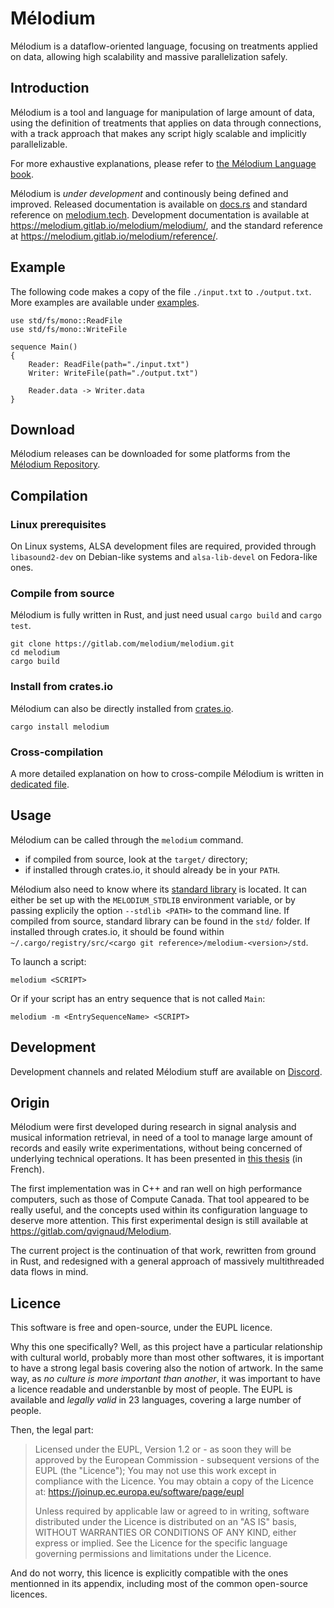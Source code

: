 # Mélodium

Mélodium is a dataflow-oriented language, focusing on treatments applied on data, allowing high scalability and massive parallelization safely.

## Introduction

Mélodium is a tool and language for manipulation of large amount of data, using the definition of treatments that applies on data through connections, with a track approach that makes any script higly scalable and implicitly parallelizable.

For more exhaustive explanations, please refer to [the Mélodium Language book](https://doc.melodium.tech/book/).

Mélodium is _under development_ and continously being defined and improved. Released documentation is available on [docs.rs](https://docs.rs/melodium/latest/melodium/) and standard reference on [melodium.tech](https://doc.melodium.tech/latest/). Development documentation is available at <https://melodium.gitlab.io/melodium/melodium/>, and the standard reference at <https://melodium.gitlab.io/melodium/reference/>.

## Example

The following code makes a copy of the file `./input.txt` to `./output.txt`. More examples are available under [examples](examples/).

```
use std/fs/mono::ReadFile
use std/fs/mono::WriteFile

sequence Main()
{
    Reader: ReadFile(path="./input.txt")
    Writer: WriteFile(path="./output.txt")
    
    Reader.data -> Writer.data
}
```

## Download

Mélodium releases can be downloaded for some platforms from the [Mélodium Repository](https://repo.melodium.tech/).

## Compilation

### Linux prerequisites

On Linux systems, ALSA development files are required, provided through `libasound2-dev` on Debian-like systems and `alsa-lib-devel` on Fedora-like ones.

### Compile from source

Mélodium is fully written in Rust, and just need usual `cargo build` and `cargo test`.
```shell
git clone https://gitlab.com/melodium/melodium.git
cd melodium
cargo build
```
### Install from crates.io

Mélodium can also be directly installed from [crates.io](https://crates.io/crates/melodium).
```shell
cargo install melodium
```

### Cross-compilation

A more detailed explanation on how to cross-compile Mélodium is written in [dedicated file](CROSS-COMPILATION.md).

## Usage

Mélodium can be called through the `melodium` command.
- if compiled from source, look at the `target/` directory;
- if installed through crates.io, it should already be in your `PATH`.

Mélodium also need to know where its [standard library](https://doc.melodium.tech/latest/) is located. It can either be set up with the `MELODIUM_STDLIB` environment variable, or by passing explicily the option `--stdlib <PATH>` to the command line.
If compiled from source, standard library can be found in the `std/` folder. If installed through crates.io, it should be found within `~/.cargo/registry/src/<cargo git reference>/melodium-<version>/std`.

To launch a script:
```shell
melodium <SCRIPT>
```

Or if your script has an entry sequence that is not called `Main`:
```shell
melodium -m <EntrySequenceName> <SCRIPT>
```

## Development

Development channels and related Mélodium stuff are available on [Discord](https://discord.gg/GQmckruKNx).

## Origin

Mélodium were first developed during research in signal analysis and musical information retrieval, in need of a tool to manage large amount of records and easily write experimentations, without being concerned of underlying technical operations. It has been presented in [this thesis](https://www.researchgate.net/publication/344327676_Detection_et_classification_des_notes_d'une_piste_audio_musicale) (in French).

The first implementation was in C++ and ran well on high performance computers, such as those of Compute Canada. That tool appeared to be really useful, and the concepts used within its configuration language to deserve more attention. This first experimental design is still available at <https://gitlab.com/qvignaud/Melodium>.

The current project is the continuation of that work, rewritten from ground in Rust, and redesigned with a general approach of massively multithreaded data flows in mind.


## Licence

This software is free and open-source, under the EUPL licence.

Why this one specifically? Well, as this project have a particular relationship with cultural world, probably more than most other softwares, it is important to have a strong legal basis covering also the notion of artwork.
In the same way, as *no culture is more important than another*, it was important to have a licence readable and understanble by most of people. The EUPL is available and *legally valid* in 23 languages, covering a large number of people.

Then, the legal part:
> Licensed under the EUPL, Version 1.2 or - as soon they will be approved by the European Commission - subsequent versions of the EUPL (the "Licence"); You may not use this work except in compliance with the Licence. You may obtain a copy of the Licence at: https://joinup.ec.europa.eu/software/page/eupl
>
>Unless required by applicable law or agreed to in writing, software distributed under the Licence is distributed on an "AS IS" basis, WITHOUT WARRANTIES OR CONDITIONS OF ANY KIND, either express or implied.
See the Licence for the specific language governing permissions and limitations under the Licence.

And do not worry, this licence is explicitly compatible with the ones mentionned in its appendix, including most of the common open-source licences.

